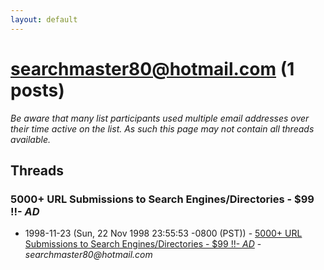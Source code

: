 ```yaml
---
layout: default
---
```


# searchmaster80@hotmail.com (1 posts)

_Be aware that many list participants used multiple email addresses over their time active on the list. As such this page may not contain all threads available._

## Threads

### 5000+ URL Submissions to Search Engines/Directories - $99 !!- *AD*
+ 1998-11-23 (Sun, 22 Nov 1998 23:55:53 -0800 (PST)) - [5000+ URL Submissions to Search Engines/Directories - $99 !!- *AD*](/archive/1998/11/197c9ea892b7766bcf4e87bbb58219bd01d5533d2e09af518761a6c73610649e) - _searchmaster80@hotmail.com_


